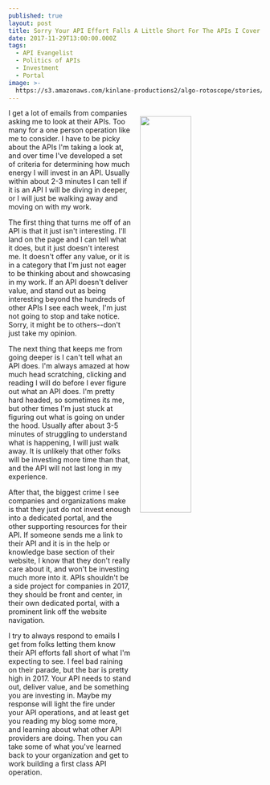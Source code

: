 ```yaml
---
published: true
layout: post
title: Sorry Your API Effort Falls A Little Short For The APIs I Cover
date: 2017-11-29T13:00:00.000Z
tags:
  - API Evangelist
  - Politics of APIs
  - Investment
  - Portal
image: >-
  https://s3.amazonaws.com/kinlane-productions2/algo-rotoscope/stories/supreme-court-judgement.jpg
---
```

<p><img src="https://s3.amazonaws.com/kinlane-productions2/algo-rotoscope/stories/supreme-court-judgement.jpg" align="right" width="45%" style="padding: 15px;" /></p>I get a lot of emails from companies asking me to look at their APIs. Too many for a one person operation like me to consider. I have to be picky about the APIs I'm taking a look at, and over time I've developed a set of criteria for determining how much energy I will invest in an API. Usually within about 2-3 minutes I can tell if it is an API I will be diving in deeper, or I will just be walking away and moving on with my work.

The first thing that turns me off of an API is that it just isn't interesting. I'll land on the page and I can tell what it does, but it just doesn't interest me. It doesn't offer any value, or it is in a category that I'm just not eager to be thinking about and showcasing in my work. If an API doesn't deliver value, and stand out as being interesting beyond the hundreds of other APIs I see each week, I'm just not going to stop and take notice. Sorry, it might be to others--don't just take my opinion.

The next thing that keeps me from going deeper is I can't tell what an API does. I'm always amazed at how much head scratching, clicking and reading I will do before I ever figure out what an API does. I'm pretty hard headed, so sometimes its me, but other times I'm just stuck at figuring out what is going on under the hood. Usually after about 3-5 minutes of struggling to understand what is happening, I will just walk away. It is unlikely that other folks will be investing more time than that, and the API will not last long in my experience.

After that, the biggest crime I see companies and organizations make is that they just do not invest enough into a dedicated portal, and the other supporting resources for their API. If someone sends me a link to their API and it is in the help or knowledge base section of their website, I know that they don't really care about it, and won't be investing much more into it. APIs shouldn't be a side project for companies in 2017, they should be front and center, in their own dedicated portal, with a prominent link off the website navigation.

I try to always respond to emails I get from folks letting them know their API efforts fall short of what I'm expecting to see. I feel bad raining on their parade, but the bar is pretty high in 2017. Your API needs to stand out, deliver value, and be something you are investing in. Maybe my response will light the fire under your API operations, and at least get you reading my blog some more, and learning about what other API providers are doing. Then you can take some of what you've learned back to your organization and get to work building a first class API operation.
